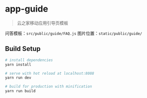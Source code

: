 # app-guide

> 云之家移动应用引导页模板

问答模板：`src/public/guide/FAQ.js`
图片位置：`static/public/guide/`


## Build Setup

``` bash
# install dependencies
yarn install

# serve with hot reload at localhost:8088
yarn run dev

# build for production with minification
yarn run build

```
